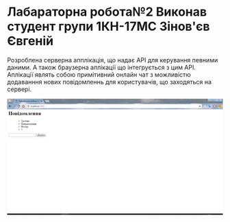 # Лабараторна робота№2 Виконав студент групи 1КН-17МС Зінов'єв Євгеній
Розроблена серверна апплікація, що надає API для керування певними даними. А також браузерна аплікації що інтегрується з цим API. Аплікації являть собою примітивний онлайн чат з можливістю додаванння нових повідомленнь для користувачів, що заходяться на сервері.


![](https://github.com/Zinovieff/lab2/blob/master/lab2.png)

